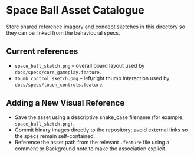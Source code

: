 # Space Ball Asset Catalogue

Store shared reference imagery and concept sketches in this directory so they can be linked from the behavioural specs.

## Current references
- `space_ball_sketch.png` – overall board layout used by `docs/specs/core_gameplay.feature`.
- `thumb_control_sketch.png` – left/right thumb interaction used by `docs/specs/touch_controls.feature`.

## Adding a New Visual Reference
- Save the asset using a descriptive snake_case filename (for example, `space_ball_sketch.png`).
- Commit binary images directly to the repository; avoid external links so the specs remain self-contained.
- Reference the asset path from the relevant `.feature` file using a comment or Background note to make the association explicit.
